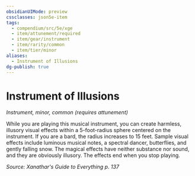 ```yaml
---
obsidianUIMode: preview
cssclasses: json5e-item
tags:
  - compendium/src/5e/xge
  - item/attunement/required
  - item/gear/instrument
  - item/rarity/common
  - item/tier/minor
aliases:
  - Instrument of Illusions
dg-publish: true
---
```

# Instrument of Illusions
*Instrument, minor, common (requires attunement)*  


While you are playing this musical instrument, you can create harmless, illusory visual effects within a 5-foot-radius sphere centered on the instrument. If you are a bard, the radius increases to 15 feet. Sample visual effects include luminous musical notes, a spectral dancer, butterflies, and gently falling snow. The magical effects have neither substance nor sound, and they are obviously illusory. The effects end when you stop playing.

*Source: Xanathar's Guide to Everything p. 137*